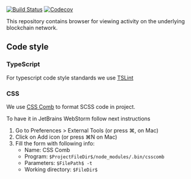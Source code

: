 [![Build Status](https://travis-ci.org/blockchaininstituteadmin/ergo-explorer.svg?branch=master)](https://travis-ci.org/blockchaininstituteadmin/ergo-explorer)
[![Codecov](https://img.shields.io/codecov/c/github/blockchaininstituteadmin/ergo-explorer.svg)](https://codecov.io/gh/blockchaininstituteadmin/ergo-explorer)

This repository contains browser for viewing activity on the underlying blockchain network.

## Code style

### TypeScript

For typescript code style standards we use [TSLint](https://palantir.github.io/tslint/)

### CSS

We use [CSS Comb](http://csscomb.com) to format SCSS code in project.

To have it in JetBrains WebStorm follow next instructions

1. Go to Preferences > External Tools (or press ⌘, on Mac)
1. Click on Add icon (or press ⌘N on Mac)
1. Fill the form with following info:
    * Name: CSS Comb
    * Program: `$ProjectFileDir$/node_modules/.bin/csscomb`
    * Parameters: `$FilePath$ -t`
    * Working directory: `$FileDir$`

